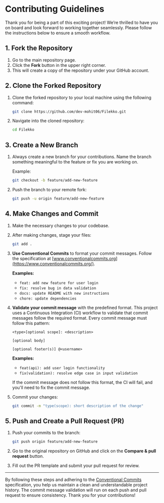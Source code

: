 
# Contributing Guidelines

Thank you for being a part of this exciting project! We’re thrilled to have you on board and look forward to working together seamlessly. Please follow the instructions below to ensure a smooth workflow.

## 1. Fork the Repository

1. Go to the main repository page.
2. Click the **Fork** button in the upper right corner.
3. This will create a copy of the repository under your GitHub account.

## 2. Clone the Forked Repository

1. Clone the forked repository to your local machine using the following command:
   ```bash
   git clone https://github.com/dev-mohit06/Filekko.git
   ```

2. Navigate into the cloned repository:
   ```bash
   cd Filekko
   ```

## 3. Create a New Branch

1. Always create a new branch for your contributions. Name the branch something meaningful to the feature or fix you are working on.
   
   Example:
   ```bash
   git checkout -b feature/add-new-feature
   ```

2. Push the branch to your remote fork:
   ```bash
   git push -u origin feature/add-new-feature
   ```

## 4. Make Changes and Commit

1. Make the necessary changes to your codebase.
2. After making changes, stage your files:
   ```bash
   git add .
   ```

3. **Use Conventional Commits** to format your commit messages. Follow the specification at [www.conventionalcommits.org](https://www.conventionalcommits.org/).

   **Examples:**
   - `feat: add new feature for user login`
   - `fix: resolve bug in data validation`
   - `docs: update README with new instructions`
   - `chore: update dependencies`

4. **Validate your commit message** with the predefined format. This project uses a Continuous Integration (CI) workflow to validate that commit messages follow the required format. Every commit message must follow this pattern:
   
   ```
   <type>[optional scope]: <description>
   
   [optional body]
   
   [optional footer(s)] @<username>
   ```

   **Examples:**
   - `feat(api): add user login functionality`
   - `fix(validation): resolve edge case in input validation`
   
   If the commit message does not follow this format, the CI will fail, and you'll need to fix the commit message.

5. Commit your changes:
   ```bash
   git commit -m "type(scope): short description of the change"
   ```

## 5. Push and Create a Pull Request (PR)

1. Push your commits to the branch:
   ```bash
   git push origin feature/add-new-feature
   ```

2. Go to the original repository on GitHub and click on the **Compare & pull request** button.
3. Fill out the PR template and submit your pull request for review.

---

By following these steps and adhering to the [Conventional Commits](https://www.conventionalcommits.org/) specification, you help us maintain a clean and understandable project history. The commit message validation will run on each push and pull request to ensure consistency. Thank you for your contributions!
